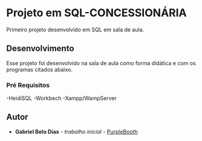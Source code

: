 # Projeto em SQL-CONCESSIONÁRIA

Primeiro projeto desenvolvido em SQL em sala de aula.


## Desenvolvimento

Esse projeto foi desenvolvido na sala de aula como forma didática e com os programas citados abaixo.

### Pré Requisitos

-HeidiSQL
-Workbech
-Xampp/WampServer

## Autor

* **Gabriel Belo Dias** - *trabalho inicial* - [PurpleBooth](https://github.com/PurpleBooth)



